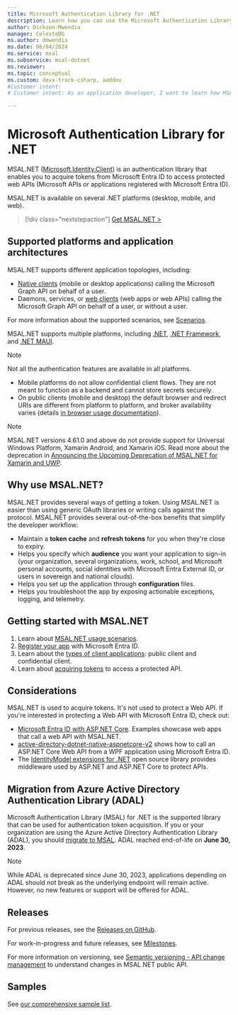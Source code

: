 ```yaml
---
title: Microsoft Authentication Library for .NET
description: Learn how you can use the Microsoft Authentication Library for .NET (MSAL.NET) to acquire tokens from the Microsoft identity platform and access protected web APIs. 
author: Dickson-Mwendia
manager: CelesteDG
ms.author: dmwendia
ms.date: 06/04/2024
ms.service: msal
ms.subservice: msal-dotnet
ms.reviewer:
ms.topic: conceptual
ms.custom: devx-track-csharp, aaddev
#Customer intent: 
# Customer intent: As an application developer, I want to learn how MSAL.NET can help me acquire tokens from the Microsoft identity platform and access protected web APIs. 

---
```


# Microsoft Authentication Library for .NET

MSAL.NET ([Microsoft.Identity.Client](https://www.nuget.org/packages/Microsoft.Identity.Client)) is an authentication library that enables you to acquire tokens from Microsoft Entra ID to access protected web APIs (Microsoft APIs or applications registered with Microsoft Entra ID).

MSAL.NET is available on several .NET platforms (desktop, mobile, and web).

> [!div class="nextstepaction"]
> [Get MSAL.NET >](https://www.nuget.org/packages/Microsoft.Identity.Client/)

## Supported platforms and application architectures

MSAL.NET supports different application topologies, including:

- [Native clients](/azure/active-directory/develop/active-directory-dev-glossary#native-client) (mobile or desktop applications) calling the Microsoft Graph API on behalf of a user.
- Daemons, services, or [web clients](/azure/active-directory/develop/active-directory-dev-glossary#web-client) (web apps or web APIs) calling the Microsoft Graph API on behalf of a user, or without a user.

For more information about the supported scenarios, see [Scenarios](./getting-started/scenarios.md).

MSAL.NET supports multiple platforms, including [.NET](https://dotnet.microsoft.com/), [.NET Framework](https://dotnet.microsoft.com/download/dotnet-framework), and [.NET MAUI](https://dotnet.microsoft.com/apps/maui).

> [!NOTE]
> Not all the authentication features are available in all platforms.
>
>- Mobile platforms do not allow confidential client flows. They are not meant to function as a backend and cannot store secrets securely.
>- On public clients (mobile and desktop) the default browser and redirect URIs are different from platform to platform, and broker availability varies (details [in browser usage documentation](./acquiring-tokens/using-web-browsers.md)).

> [!NOTE]
> MSAL.NET versions 4.61.0 and above do not provide support for Universal Windows Platform, Xamarin Android, and Xamarin iOS. Read more about the deprecation in [Announcing the Upcoming Deprecation of MSAL.NET for Xamarin and UWP](https://devblogs.microsoft.com/identity/uwp-xamarin-msal-net-deprecation/).

## Why use MSAL.NET?

MSAL.NET provides several ways of getting a token. Using MSAL.NET is easier than using generic OAuth libraries or writing calls against the protocol. MSAL.NET provides several out-of-the-box benefits that simplify the developer workflow:

- Maintain a **token cache** and **refresh tokens** for you when they're close to expiry.
- Helps you specify which **audience** you want your application to sign-in (your organization, several organizations, work, school, and Microsoft personal accounts, social identities with Microsoft Entra External ID, or users in sovereign and national clouds).
- Helps you set up the application through **configuration** files.
- Helps you troubleshoot the app by exposing actionable exceptions, logging, and telemetry.

## Getting started with MSAL.NET

1. Learn about [MSAL.NET usage scenarios](./getting-started/scenarios.md).
1. [Register your app](/azure/active-directory/develop/quickstart-register-app) with Microsoft Entra ID.
1. Learn about the [types of client applications](/entra/identity-platform/msal-client-applications): public client and confidential client.
1. Learn about [acquiring tokens](acquiring-tokens/overview.md) to access a protected API.

## Considerations

MSAL.NET is used to acquire tokens. It's not used to protect a Web API. If you're interested in protecting a Web API with Microsoft Entra ID, check out:

- [Microsoft Entra ID with ASP.NET Core](/aspnet/core/security/authentication/azure-active-directory/). Examples showcase web apps that call a web API with MSAL.NET.
- [active-directory-dotnet-native-aspnetcore-v2](https://github.com/azure-samples/active-directory-dotnet-native-aspnetcore-v2) shows how to call an ASP.NET Core Web API from a WPF application using Microsoft Entra ID.
- The [IdentityModel extensions for .NET](https://github.com/AzureAD/azure-activedirectory-identitymodel-extensions-for-dotnet) open source library provides middleware used by ASP.NET and ASP.NET Core to protect APIs.

## Migration from Azure Active Directory Authentication Library (ADAL)

Microsoft Authentication Library (MSAL) for .NET is the supported library that can be used for authentication token acquisition. If you or your organization are using the Azure Active Directory Authentication Library (ADAL), you should [migrate to MSAL](/entra/identity-platform/msal-migration). ADAL reached end-of-life on **June 30, 2023**.

> [!NOTE]
> While ADAL is deprecated since June 30, 2023, applications depending on ADAL should not break as the underlying endpoint will remain active. However, no new features or support will be offered for ADAL.

## Releases

For previous releases, see the [Releases on GitHub](https://github.com/AzureAD/microsoft-authentication-library-for-dotnet/releases).

For work-in-progress and future releases, see [Milestones](https://github.com/AzureAD/microsoft-authentication-library-for-dotnet/milestones).

For more information on versioning, see [Semantic versioning - API change management](resources/semantic-versioning-api-change-management.md) to understand changes in MSAL.NET public API.

## Samples

See [our comprehensive sample list](/entra/identity-platform/sample-v2-code).
